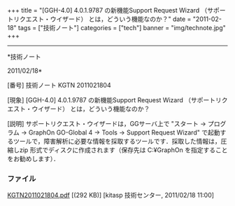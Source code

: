 ﻿+++
title = "[GGH-4.0] 4.0.1.9787 の新機能Support Request Wizard （サポートリクエスト・ウイザード） とは，どういう機能なのか？"
date = "2011-02-18"
tags = ["技術ノート"]
categories = ["tech"]
banner = "img/technote.jpg"
+++

-----------------------------------------------------------------------------------------------------------------------------

*技術ノート

2011/02/18*


[番号]
技術ノート KGTN 2011021804

[現象]
[GGH-4.0] 4.0.1.9787 の新機能Support Request Wizard
（サポートリクエスト・ウイザード） とは，どういう機能なのか？

[説明]
サポートリクエスト・ウイザードは，GGサーバ上で "スタート → プログラム →
GraphOn GO-Global 4 → Tools -> Support Request Wizard"
で起動するツールで，障害解析に必要な情報を採取するツールです．採取した情報は，圧縮しzip
形式でディスクに作成されます（保存先は C:¥GraphOn
を指定することをお勧めします）．


### ファイル

 
 


[KGTN2011021804.pdf](http://techreport.kitasp.net/attachments/download/490/KGTN2011021804.pdf)
 [(292 KB)] [kitasp 技術センター, 2011/02/18
11:00]


 


 

